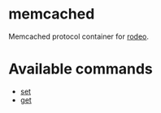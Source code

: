 # memcached

Memcached protocol container for [rodeo](https://github.com/otiai10/rodeo).

# Available commands

- [set](https://code.google.com/p/memcached/wiki/NewCommands#set)
- [get](https://code.google.com/p/memcached/wiki/NewCommands#get)
